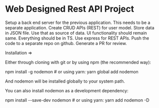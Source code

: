 #  Web Designed Rest API Project

Setup a back end server for the previous application. This needs to be a separate application. Create CRUD APIs (REST) for user                            model. Store data in JSON file. Use that as source of data. UI functionality should remain same. Everything should be in TS. Use                            express for REST APIs. Push the code to a separate repo on github. Generate a PR for review.



Installation =>

Either through cloning with git or by using npm (the recommended way):

npm install -g nodemon # or using yarn: yarn global add nodemon

And nodemon will be installed globally to your system path.

You can also install nodemon as a development dependency:

npm install --save-dev nodemon # or using yarn: yarn add nodemon -D

